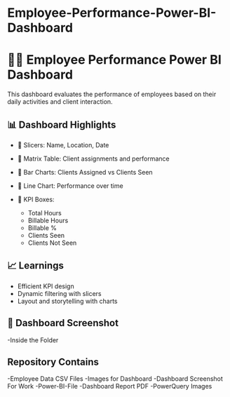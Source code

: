 # Employee-Performance-Power-BI-Dashboard

# 👨‍💼 Employee Performance Power BI Dashboard

This dashboard evaluates the performance of employees based on their daily activities and client interaction.

## 📊 Dashboard Highlights

- 🔹 Slicers: Name, Location, Date
- 🔹 Matrix Table: Client assignments and performance
- 🔹 Bar Charts: Clients Assigned vs Clients Seen
- 🔹 Line Chart: Performance over time

- 🔹 KPI Boxes:
  - Total Hours
  - Billable Hours
  - Billable %
  - Clients Seen
  - Clients Not Seen

## 📈 Learnings
- Efficient KPI design
- Dynamic filtering with slicers
- Layout and storytelling with charts

## 📸 Dashboard Screenshot
-Inside the Folder

## Repository Contains
  -Employee Data CSV Files
  -Images for Dashboard
  -Dashboard Screenshot For Work 
  -Power-BI-File
  -Dashboard Report PDF
  -PowerQuery Images
